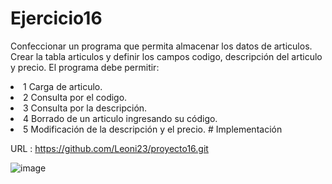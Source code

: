 # Ejercicio16
Confeccionar un programa que permita almacenar los datos de articulos. Crear la tabla articulos y definir los campos codigo, descripción del articulo y precio.
El programa debe permitir:
<li/> 1 Carga de articulo.
<li/> 2 Consulta por el codigo.
<li/> 3  Consulta por la descripción.
<li/> 4  Borrado de un articulo ingresando su código.
<li/> 5 Modificación de la descripción y el precio.
# Implementación

URL :  https://github.com/Leoni23/proyecto16.git

![image](https://user-images.githubusercontent.com/74840012/221088577-f66e12f4-a9ea-4580-b621-2300918721c2.png)
